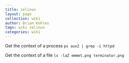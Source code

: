 ```yaml
---
title: selinux
layout: page
collection: wiki
author: Brian Kohles
tags: wiki selinux
categories: wiki
---
```


Get the context of a process
`ps auxZ | grep -i httpd `

Get the context of a file
`ls -laZ emmet.png terminator.png`
